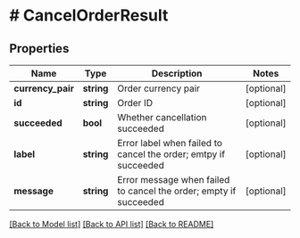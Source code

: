# # CancelOrderResult

## Properties

Name | Type | Description | Notes
------------ | ------------- | ------------- | -------------
**currency_pair** | **string** | Order currency pair | [optional] 
**id** | **string** | Order ID | [optional] 
**succeeded** | **bool** | Whether cancellation succeeded | [optional] 
**label** | **string** | Error label when failed to cancel the order; emtpy if succeeded | [optional] 
**message** | **string** | Error message when failed to cancel the order; empty if succeeded | [optional] 

[[Back to Model list]](../../README.md#documentation-for-models) [[Back to API list]](../../README.md#documentation-for-api-endpoints) [[Back to README]](../../README.md)
